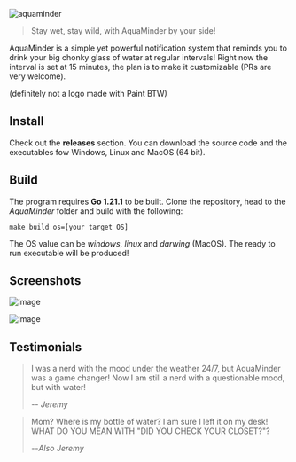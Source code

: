 ![aquaminder](https://github.com/Rocche/AquaMinder/assets/37312278/7a11d9d0-aff7-4ba7-b707-d72f850c0c0f)

> Stay wet, stay wild, with AquaMinder by your side!

AquaMinder is a simple yet powerful notification system that reminds you
to drink your big chonky glass of water at regular intervals! 
Right now the interval is set at 15 minutes, the plan is to make it customizable (PRs are very welcome).

(definitely not a logo made with Paint BTW)

## Install

Check out the **releases** section. You can download the source code and the executables fow Windows, Linux and MacOS (64 bit).

## Build

The program requires **Go 1.21.1** to be built. Clone the repository, head to the *AquaMinder* folder and build with the following:

```
make build os=[your target OS]
```

The OS value can be *windows*, *linux* and *darwing* (MacOS).
The ready to run executable will be produced!

## Screenshots

![image](https://github.com/Rocche/AquaMinder/assets/37312278/59c4502f-e5a1-45e7-aa17-0dcf4caa0945)

![image](https://github.com/Rocche/AquaMinder/assets/37312278/5b7d5f5c-ce5a-4cce-b50f-d83bcca59e2b)



## Testimonials

> I was a nerd with the mood under the weather 24/7, but AquaMinder was a game changer!
> Now I am still a nerd with a questionable mood, but with water!
>
> -- <cite>Jeremy</cite>

> Mom? Where is my bottle of water? I am sure I left it on my desk!
> WHAT DO YOU MEAN WITH "DID YOU CHECK YOUR CLOSET?"?
>
> --<cite>Also Jeremy</cite>
